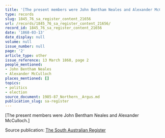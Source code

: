 ```yaml
---
title: '[The present members were John Bentham Neales and Alexander McCulloch.]'
type: records
slug: 1845_76_sa_register_content_21656
url: /records/1845_76_sa_register_content_21656/
record_id: 1845_76_sa_register_content_21656
date: '1868-03-13'
date_display: null
volume: null
issue_number: null
page: '2'
article_type: other
issue_reference: 13 March 1868, page 2
people_mentioned:
- John Bentham Neales
- Alexander McCulloch
places_mentioned: []
topics:
- politics
- election
source_document: 1985-87_Northern__Argus.md
publication_slug: sa-register
---
```


[The present members were John Bentham Neales and Alexander McCulloch.]

Source publication: [The South Australian Register](/publications/sa-register/)
